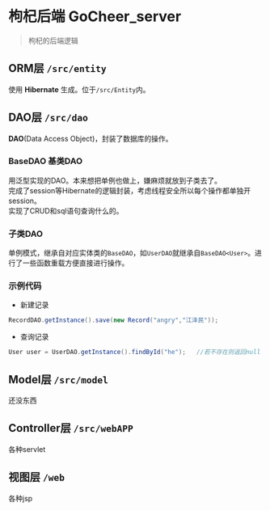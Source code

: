 # 枸杞后端 GoCheer_server
> 枸杞的后端逻辑

## ORM层 `/src/entity`
使用 **Hibernate** 生成。位于`/src/Entity`内。  

## DAO层 `/src/dao`
**DAO**(Data Access Object)，封装了数据库的操作。
### BaseDAO<E> 基类DAO
用泛型实现的DAO。本来想把单例也做上，嫌麻烦就放到子类去了。  
完成了session等Hibernate的逻辑封装，考虑线程安全所以每个操作都单独开session。  
实现了CRUD和sql语句查询什么的。  

### 子类DAO
单例模式，继承自对应实体类的`BaseDAO`，如`UserDAO`就继承自`BaseDAO<User>`。进行了一些函数重载方便直接进行操作。  
### 示例代码
- 新建记录

``` java
RecordDAO.getInstance().save(new Record("angry","江泽民"));
```
- 查询记录

``` java
User user = UserDAO.getInstance().findById("he");	//若不存在则返回null
```
## Model层 `/src/model`
还没东西

## Controller层 `/src/webAPP`
各种servlet

## 视图层 `/web`
各种jsp
